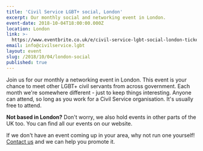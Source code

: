 ```yaml
---
title: 'Civil Service LGBT+ social, London'
excerpt: Our monthly social and networking event in London.
event-date: 2018-10-04T18:00:00.000Z
location: London
link: >-
  https://www.eventbrite.co.uk/e/civil-service-lgbt-social-london-tickets-39611862146
email: info@civilservice.lgbt
layout: event
slug: /2018/10/04/london-social
published: true
---
```

Join us for our monthly a networking event in London. This event is your chance to meet other LGBT+ civil servants from across government. Each month we're somewhere different - just to keep things interesting. Anyone can attend, so long as you work for a Civil Service organisation. It's usually free to attend.

**Not based in London?** Don't worry, we also hold events in other parts of the UK too. You can find all our events on our website.

If we don't have an event coming up in your area, why not run one yourself! [Contact us](/about/contact-us/) and we can help you promote it.